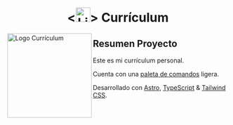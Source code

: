 <h1 align="center">
  <<img src="https://github.com/Rakioth/cv/assets/75569411/f1c4d558-9cd9-49b0-bf76-208a84fb5bf1" alt="Libros" width="33"/>> Currículum
</h1>

<img src="https://github.com/Rakioth/cv/assets/75569411/3f14dcad-26f2-4197-b5f4-16f29eaf7775" alt="Logo Currículum" align="left" width="192"/>

## Resumen Proyecto

Este es mi currículum personal.

Cuenta con una [paleta de comandos](https://github.com/jesubohr/hotkeypad) ligera.

Desarrollado con [Astro](https://astro.build), [TypeScript](https://www.typescriptlang.org) & [Tailwind CSS](https://tailwindcss.com).
